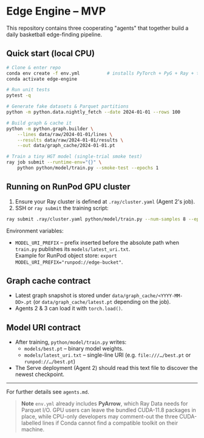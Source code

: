 # Edge Engine – MVP

This repository contains three cooperating "agents" that together build a daily
basketball edge-finding pipeline.

## Quick start (local CPU)
```bash
# Clone & enter repo
conda env create -f env.yml          # installs PyTorch + PyG + Ray + tooling
conda activate edge-engine

# Run unit tests
pytest -q

# Generate fake datasets & Parquet partitions
python -m python.data.nightly_fetch --date 2024-01-01 --rows 100

# Build graph & cache it
python -m python.graph.builder \
    --lines data/raw/2024-01-01/lines \
    --results data/raw/2024-01-01/results \
    --out data/graph_cache/2024-01-01.pt

# Train a tiny HGT model (single-trial smoke test)
ray job submit --runtime-env="{}" \
    python python/model/train.py --smoke-test --epochs 1
```

## Running on RunPod GPU cluster
1. Ensure your Ray cluster is defined at `.ray/cluster.yaml` (Agent 2's job).  
2. SSH or `ray submit` the training script:
```bash
ray submit .ray/cluster.yaml python/model/train.py --num-samples 8 --epochs 3
```
Environment variables:
* `MODEL_URI_PREFIX` – prefix inserted before the absolute path when
  `train.py` publishes its `models/latest_uri.txt`.  
  Example for RunPod object store: `export MODEL_URI_PREFIX="runpod://edge-bucket"`.

## Graph cache contract
* Latest graph snapshot is stored under `data/graph_cache/<YYYY-MM-DD>.pt` (or
  `data/graph_cache/latest.pt` depending on the job).  
* Agents 2 & 3 can load it with `torch.load()`.

## Model URI contract
* After training, `python/model/train.py` writes:  
  * `models/best.pt` – binary model weights.  
  * `models/latest_uri.txt` – single-line URI (e.g. `file:///…/best.pt` or
    `runpod://…/best.pt`)
* The Serve deployment (Agent 2) should read this text file to discover the
  newest checkpoint.

---
For further details see `agents.md`.

> **Note**
> `env.yml` already includes **PyArrow**, which Ray Data needs for Parquet I/O.
> GPU users can leave the bundled CUDA-11.8 packages in place, while CPU-only
> developers may comment-out the three CUDA-labelled lines if Conda cannot find
> a compatible toolkit on their machine.

```bash